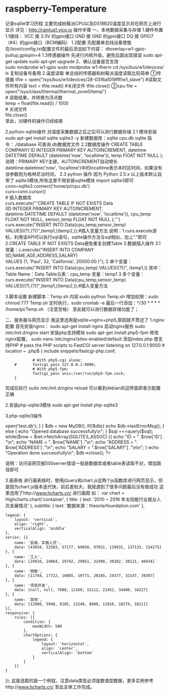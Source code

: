 # raspberry-Temperature
记录sqlite学习历程
主要完成树莓派CPU以及DS18B20温度显示并在网页上进行显示
详见：http://rainlua1.vicp.io
操作步骤
一、本地数据采集与存储
1.硬件布置
1.1接线： VCC 接  3.3V 的gpio接口
      GND 接  GND 的gpio接口
      DQ  接   GPIO7（#4）的gpio接口（BCM编码）
1.2配置
先配置单总线设备使能
在/boot/config.txt配置文件的最后添加如下内容： dtoverlay=w1-gpio-pullup,gpiopin=4
1.3传感器操作
先进行内核升级，避免后面出现错误
sudo apt-get update
sudo apt-get upgrade
2、确认设备是否生效	
sudo modprobe w1-gpio
sudo modprobe w1-therm
cd /sys/bus/w1/devices/
ls
复制设备号备用
2.温度读取
单总线的传感器和树莓派温度读取比较简单
①传感器
tfile = open("/sys/bus/w1/devices/28-0316a1019fff/w1_slave")
#读取文件所有内容
	text = tfile.read()
#关闭文件
	tfile.close()
②cpu
file = open("/sys/class/thermal/thermal_zone0/temp")  
	# 读取结果，并转换为浮点数  
	temp = float(file.read()) / 1000  
	# 关闭文件  
	file.close()  
至此，对硬件的操作已经结束


2.python-sqlite操作
对温度采集数据之后之后可以进行数据存储
2.1 模块安装
sudo apt-get install sqlite sqlite3 -y
新建数据库：sqlite cpu.db
sqlite 指令：./database 可查询.db数据库文件
2.2数据库操作
CREATE TABLE COMPANY(
   ID INTEGER  PRIMARY KEY     AUTOINCREMENT,
   datetime           DATETIME    DEFAULT (datetime('now', 'localtime')),
   temp            FlOAT     NOT NULL
);
说明：PRIMARY KEY主键，AUTOINCREMENT自动增长
      datetime:datetime('now', 'localtime')中的localtime表示本时区时间，如果没有该参数则为格林尼治时间。
 2.3 python 操作
 因为 Python 2.5.x 以上版本默认自带了 sqlite3模块,所有这里不用安装sqlite模块
 import sqlite3即可
 conn=sqlite3.connect('home/pi/cpu.db')  
	curs=conn.cursor()     
        # 插入数据库  
	curs.execute('''CREATE TABLE IF NOT EXISTS Data  
       (ID INTEGER  PRIMARY KEY     AUTOINCREMENT,  
       datetime           DATETIME    DEFAULT (datetime('now', 'localtime')), 
       cpu_temp            FLOAT     NOT NULL,
	   sensor_temp			FLOAT		NOT NULL );''')  
	curs.execute("INSERT INTO Data(cpu_temp,sensor_temp)\
	VALUES((?),(?))",(temp1,)(temp2,));#插入变量方法
说明：1.curs.execute游标，利用该API可以执行sql语句，sqlite操作方法与sql相似，加上"."即可
2.CREATE TABLE IF NOT EXISTS Data避免重复创建Table
3.数据插入操作
3.1常量：c.execute("INSERT INTO COMPANY (ID,NAME,AGE,ADDRESS,SALARY) \
      VALUES (1, 'Paul', 32, 'California', 20000.00 )");
 2.单个变量：
 curs.execute("INSERT INTO Data(cpu_temp) VALUES((?))", (temp1,))
 其中：Table Name：Data	Table元素：cpu_temp	变量：temp1
 3.多个变量：
 curs.execute("INSERT INTO Data(cpu_temp,sensor_temp)\
	VALUES((?),(?))",(temp1,)(temp2,));#插入变量方法


3.脚本设置
新建脚本：Temp.sh
内容:sudo python Temp.sh
增加权限：sudo chmod 777 Temp.sh
定时执行，sudo crontab -e
最后一行添加：*/30 * * * * /home/pi/Temp.sh
（注意空格）
至此就可以进行数据存储功能了；


二、服务器与网页显示
我这里选用是sqlite+nginx+php5,原因就不赘述了
1.nginx配置
首先安装nginx：
sudo apt-get install nginx
启动nginx服务
sudo /etc/init.d/nginx start
安装php支持模块
sudo apt-get install php5-fpm
修改nginx配置，
sudo nano /etc/nginx/sites-enabled/default
添加index.php 
使支持PHP
    # pass the PHP scripts to FastCGI server listening on 127.0.0.1:9000
        #
        location ~ \.php$ {
                include snippets/fastcgi-php.conf;
        
                # With php5-cgi alone:
        #       fastcgi_pass 127.0.0.1:9000;
                # With php5-fpm:
                fastcgi_pass unix:/var/run/php5-fpm.sock;
        }
	
完成后执行
sudo /etc/init.d/nginx reload
可以看到debian欢迎界面即表示配置正确

2.安装php-sqlite3模块
sudo apt-get install php-sqlite3

3.php-sqlite3操作
<?php
   class MyDB extends SQLite3
   {
      function __construct()
      {
         $this->open('test.db');
      }
   }
   $db = new MyDB();
   if(!$db){
      echo $db->lastErrorMsg();
   } else {
      echo "Opened database successfully\n";
   }

   $sql =<<<EOF
      SELECT * from COMPANY;
EOF;

   $ret = $db->query($sql);
   while($row = $ret->fetchArray(SQLITE3_ASSOC) ){
      echo "ID = ". $row['ID'] . "\n";
      echo "NAME = ". $row['NAME'] ."\n";
      echo "ADDRESS = ". $row['ADDRESS'] ."\n";
      echo "SALARY =  ".$row['SALARY'] ."\n\n";
   }
   echo "Operation done successfully\n";
   $db->close();
?>
说明：访问该网页报500server错误一般是数据库或者table表读取不对，增加路径即可

3.画表格
进行画表格时，使用jQuery和chart.js这两个js函数库进行网页显示，但是因为chart.js版本迭代快，前后差别大，我就遇到了很多问题最后没有做成功
这里选用了http://www.hcharts.cn/  进行画图
如：
var chart = Highcharts.chart('container', {
    title: {
        text: '2010 ~ 2016 年太阳能行业就业人员发展情况'
    },
    subtitle: {
        text: '数据来源：thesolarfoundation.com'
    },
   
    legend: {
        layout: 'vertical',
        align: 'right',
        verticalAlign: 'middle'
    },
    series: [{
        name: '安装，实施人员',
        data: [43934, 52503, 57177, 69658, 97031, 119931, 137133, 154175]
    }, {
        name: '工人',
        data: [24916, 24064, 29742, 29851, 32490, 30282, 38121, 40434]
    }, {
        name: '销售',
        data: [11744, 17722, 16005, 19771, 20185, 24377, 32147, 39387]
    }, {
        name: '项目开发',
        data: [null, null, 7988, 12169, 15112, 22452, 34400, 34227]
    }, {
        name: '其他',
        data: [12908, 5948, 8105, 11248, 8989, 11816, 18274, 18111]
    }],
    responsive: {
        rules: [{
            condition: {
                maxWidth: 500
            },
            chartOptions: {
                legend: {
                    layout: 'horizontal',
                    align: 'center',
                    verticalAlign: 'bottom'
                }
            }
        }]
    }
});
这是选取的是一个例程，注意data类型必须是数值型数据，更多实例参考http://www.hcharts.cn/
至此主体工作完成。


